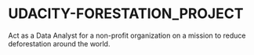 # UDACITY-FORESTATION_PROJECT
Act as a Data Analyst for a non-profit organization on a mission to reduce deforestation around the world.
